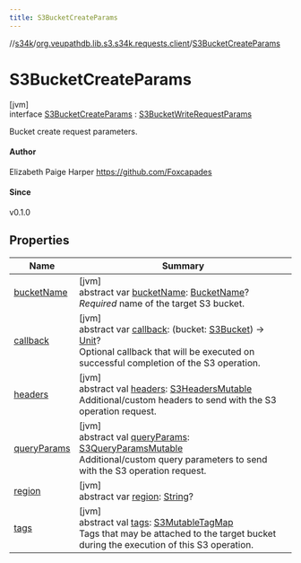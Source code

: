 ```yaml
---
title: S3BucketCreateParams
---
```

//[s34k](../../../index.html)/[org.veupathdb.lib.s3.s34k.requests.client](../index.html)/[S3BucketCreateParams](index.html)



# S3BucketCreateParams



[jvm]\
interface [S3BucketCreateParams](index.html) : [S3BucketWriteRequestParams](../../org.veupathdb.lib.s3.s34k.requests.bucket/-s3-bucket-write-request-params/index.html)

Bucket create request parameters.



#### Author



Elizabeth Paige Harper https://github.com/Foxcapades



#### Since



v0.1.0



## Properties


| Name | Summary |
|---|---|
| [bucketName](../../org.veupathdb.lib.s3.s34k.requests.bucket/-s3-bucket-request-params/bucket-name.html) | [jvm]<br>abstract var [bucketName](../../org.veupathdb.lib.s3.s34k.requests.bucket/-s3-bucket-request-params/bucket-name.html): [BucketName](../../org.veupathdb.lib.s3.s34k.fields/-bucket-name/index.html)?<br>*Required* name of the target S3 bucket. |
| [callback](callback.html) | [jvm]<br>abstract var [callback](callback.html): (bucket: [S3Bucket](../../org.veupathdb.lib.s3.s34k.response.bucket/-s3-bucket/index.html)) -&gt; [Unit](https://kotlinlang.org/api/latest/jvm/stdlib/kotlin/-unit/index.html)?<br>Optional callback that will be executed on successful completion of the S3 operation. |
| [headers](../../org.veupathdb.lib.s3.s34k.requests/-s3-request-params/headers.html) | [jvm]<br>abstract val [headers](../../org.veupathdb.lib.s3.s34k.requests/-s3-request-params/headers.html): [S3HeadersMutable](../../org.veupathdb.lib.s3.s34k.fields.headers/-s3-headers-mutable/index.html)<br>Additional/custom headers to send with the S3 operation request. |
| [queryParams](../../org.veupathdb.lib.s3.s34k.requests/-s3-request-params/query-params.html) | [jvm]<br>abstract val [queryParams](../../org.veupathdb.lib.s3.s34k.requests/-s3-request-params/query-params.html): [S3QueryParamsMutable](../../org.veupathdb.lib.s3.s34k.fields.query_params/-s3-query-params-mutable/index.html)<br>Additional/custom query parameters to send with the S3 operation request. |
| [region](../../org.veupathdb.lib.s3.s34k.requests/-s3-region-request-params/region.html) | [jvm]<br>abstract var [region](../../org.veupathdb.lib.s3.s34k.requests/-s3-region-request-params/region.html): [String](https://kotlinlang.org/api/latest/jvm/stdlib/kotlin/-string/index.html)? |
| [tags](../../org.veupathdb.lib.s3.s34k.requests.bucket/-s3-bucket-write-request-params/tags.html) | [jvm]<br>abstract val [tags](../../org.veupathdb.lib.s3.s34k.requests.bucket/-s3-bucket-write-request-params/tags.html): [S3MutableTagMap](../../org.veupathdb.lib.s3.s34k.fields.tags/-s3-mutable-tag-map/index.html)<br>Tags that may be attached to the target bucket during the execution of this S3 operation. |

